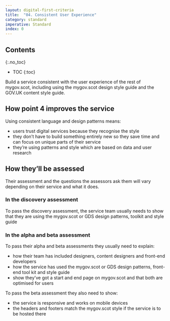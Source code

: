 ```yaml
---
layout: digital-first-criteria
title:  "04. Consistent User Experience"
category: standard
imperative: Standard
index: 0
---
```


## Contents
{:.no_toc}
* TOC
{:toc}
<!--TOC max3-->

Build a service consistent with the user experience of the rest of mygov.scot, including using the mygov.scot design style guide and the GOV.UK content style guide.

## How point 4 improves the service

Using consistent language and design patterns means:

* users trust digital services because they recognise the style
* they don’t have to build something entirely new so they save time and can focus on unique parts of their service
* they’re using patterns and style which are based on data and user research

## How they’ll be assessed

Their assessment and the questions the assessors ask them will vary depending on their service and what it does.

### In the discovery assessment

To pass the discovery assessment, the service team usually needs to show that they are using the mygov.scot or GDS design patterns, toolkit and style guide

### In the alpha and beta assessment

To pass their alpha and beta assessments they usually need to explain:

* how their team has included designers, content designers and front-end developers
* how the service has used the mygov.scot or GDS design patterns, front-end tool kit and style guide
* show they’ve got a start and end page on mygov.scot and that both are optimised for users

To pass the beta assessment they also need to show:

* the service is responsive and works on mobile devices
* the headers and footers match the mygov.scot style if the service is to be hosted there
